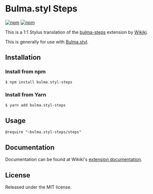 # Bulma.styl Steps

[![npm](https://img.shields.io/npm/v/bulma.styl-steps.svg)](https://www.npmjs.com/package/bulma.styl-steps)
[![npm](https://img.shields.io/npm/dm/bulma.styl-steps.svg)](https://www.npmjs.com/package/bulma.styl-steps)

This is a 1:1 Stylus translation of the [bulma-steps](https://github.com/Wikiki/bulma-steps) extension by [Wikiki](https://github.com/Wikiki).

This is generally for use with [Bulma.styl](https://github.com/log1x/bulma.styl). 

## Installation 

### Install from npm

```sh
$ npm install bulma.styl-steps
```

### Install from Yarn 

```sh
$ yarn add bulma.styl-steps
```

## Usage 

```
@require "~bulma.styl-steps/steps"
```

## Documentation 

Documentation can be found at Wikiki's [extension documentation](https://wikiki.github.io/bulma-extensions/steps).

## License

Released under the MIT license.
